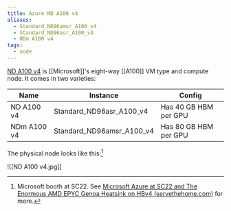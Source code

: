 ```yaml
---
title: Azure ND A100 v4
aliases:
  - Standard_ND96amsr_A100_v4
  - Standard_ND96asr_A100_v4
  - NDm A100 v4
tags:
  - node
---
```

[ND A100 v4](https://learn.microsoft.com/en-us/azure/virtual-machines/ndm-a100-v4-series) is [[Microsoft]]'s eight-way [[A100]] VM type and compute node. It comes in two varieties:

| Name        | Instance                  | Config                |
| ----------- | ------------------------- | --------------------- |
| ND A100 v4  | Standard_ND96asr_A100_v4  | Has 40 GB HBM per GPU |
| NDm A100 v4 | Standard_ND96amsr_A100_v4 | Has 80 GB HBM per GPU |

The physical node looks like this:[^1]

![[ND A100 v4.jpg]]

[^1]: Microsoft booth at SC22. See [Microsoft Azure at SC22 and The Enormous AMD EPYC Genoa Heatsink on HBv4 (servethehome.com)](https://www.servethehome.com/microsoft-azure-at-sc22-and-the-enormous-amd-epyc-genoa-heatsink-on-hbv4/) for more.